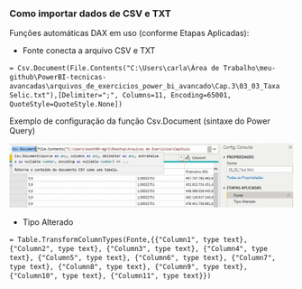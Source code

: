 ### Como importar dados de CSV e TXT

Funções automáticas DAX em uso (conforme Etapas Aplicadas):  

* Fonte conecta a arquivo CSV e TXT  
```
= Csv.Document(File.Contents("C:\Users\carla\Área de Trabalho\meu-github\PowerBI-tecnicas-avancadas\arquivos_de_exercicios_power_bi_avancado\Cap.3\03_03_Taxa Selic.txt"),[Delimiter=";", Columns=11, Encoding=65001, QuoteStyle=QuoteStyle.None])  
```
Exemplo de configuração da função Csv.Document (sintaxe do Power Query)  
<p align="center">
	<img src="https://github.com/rosacarla/PowerBI-tecnicas-avancadas/blob/main/images/configuracao-funcao-fonte-csv.png" width="750">
</p>  

* Tipo Alterado
```
= Table.TransformColumnTypes(Fonte,{{"Column1", type text}, {"Column2", type text}, {"Column3", type text}, {"Column4", type text}, {"Column5", type text}, {"Column6", type text}, {"Column7", type text}, {"Column8", type text}, {"Column9", type text}, {"Column10", type text}, {"Column11", type text}})  
```  
